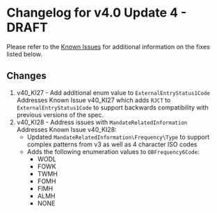 # Changelog for v4.0 Update 4 - DRAFT

Please refer to the [Known Issues](https://openbanking.atlassian.net/wiki/spaces/DZ/pages/47546479/Known+Specification+Issues) for additional information on the fixes listed below.

## Changes

1. v40_KI27 - Add additional enum value to `ExternalEntryStatus1Code`  
    Addresses Known Issue v40_KI27 which adds `RJCT` to `ExternalEntryStatus1Code` to support backwards compatibility with previous versions of the spec.
2. v40_KI28 - Address issues with `MandateRelatedInformation`  
    Addresses Known Issue v40_KI28:
    * Updated `MandateRelatedInformation\Frequency\Type` to support complex patterns from v3 as well as 4 character ISO codes
    * Adds the following enumeration values to `OBFrequency6Code`:
        * WODL
        * FOWK
        * TWMH
        * FOMH
        * FIMH
        * ALMH
        * NONE
